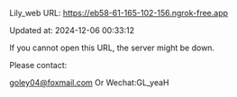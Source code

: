Lily_web URL: https://eb58-61-165-102-156.ngrok-free.app

Updated at: 2024-12-06 00:33:12

If you cannot open this URL, the server might be down.

Please contact: 

goley04@foxmail.com Or Wechat:GL_yeaH